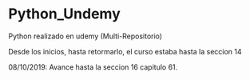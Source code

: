 # Python_Undemy
Python realizado en udemy (Multi-Repositorio)

Desde los inicios, hasta retormarlo, el curso estaba hasta la seccion 14

08/10/2019: Avance hasta la seccion 16 capitulo 61.
